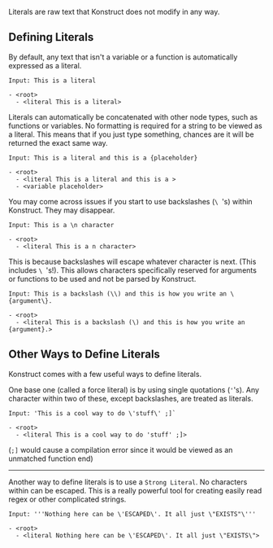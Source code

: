 Literals are raw text that Konstruct does not modify in any way.

## Defining Literals

By default, any text that isn't a variable or a function is automatically expressed as a literal.

```
Input: This is a literal

- <root>
  - <literal This is a literal>
```

Literals can automatically be concatenated with other node types, such as functions or variables. No formatting is required for a string to be viewed as a literal. This means that if you just type something, chances are it will be returned the exact same way.

```
Input: This is a literal and this is a {placeholder}

- <root>
  - <literal This is a literal and this is a >
  - <variable placeholder>
```

You may come across issues if you start to use backslashes (`\ `'s) within Konstruct. They may disappear.

```
Input: This is a \n character

- <root>
  - <literal This is a n character>
```

This is because backslashes will escape whatever character is next. (This includes `\ `'s!). This allows characters specifically reserved for arguments or functions to be used and not be parsed by Konstruct.

```
Input: This is a backslash (\\) and this is how you write an \{argument\}.

- <root>
  - <literal This is a backslash (\) and this is how you write an {argument}.>
```

## Other Ways to Define Literals

Konstruct comes with a few useful ways to define literals.

One base one (called a force literal) is by using single quotations (`'`'s). Any character within two of these, except backslashes, are treated as literals.

```
Input: 'This is a cool way to do \'stuff\' ;]`

- <root> 
  - <literal This is a cool way to do 'stuff' ;]>
```

(`;]` would cause a compilation error since it would be viewed as an unmatched function end)

-----

Another way to define literals is to use a `Strong Literal`. No characters within can be escaped. This is a really powerful tool for creating easily read regex or other complicated strings.

```
Input: '''Nothing here can be \'ESCAPED\'. It all just \"EXISTS"\'''

- <root>
  - <literal Nothing here can be \'ESCAPED\'. It all just \"EXISTS\">
  ```